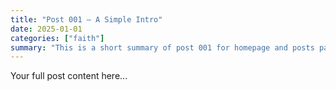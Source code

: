 ```yaml
---
title: "Post 001 — A Simple Intro"
date: 2025-01-01
categories: ["faith"]
summary: "This is a short summary of post 001 for homepage and posts page."
---
```

Your full post content here...
